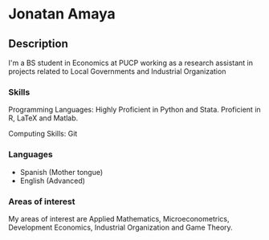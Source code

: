 # Jonatan Amaya 

## Description
I'm a BS student in Economics at PUCP working as a research assistant in projects related to Local Governments and Industrial Organization

### Skills

Programming Languages: Highly Proficient in Python and Stata. Proficient in R, LaTeX and Matlab.

Computing Skills: Git

### Languages

* Spanish (Mother tongue)
* English (Advanced)

### Areas of interest

My areas of interest are Applied Mathematics, Microeconometrics, Development Economics, Industrial Organization and Game Theory. 



